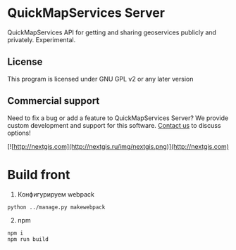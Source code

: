 # QuickMapServices Server
QuickMapServices API for getting and sharing geoservices publicly and privately. Experimental.

License
-------------
This program is licensed under GNU GPL v2 or any later version

Commercial support
----------
Need to fix a bug or add a feature to QuickMapServices Server? We provide custom development and support for this software. [Contact us](http://nextgis.ru/en/contact/) to discuss options!

[![http://nextgis.com](http://nextgis.ru/img/nextgis.png)](http://nextgis.com)


# Build front
1. Конфигурируем webpack  
```
python ../manage.py makewebpack
```
2. npm  
```
npm i
npm run build
``` 
